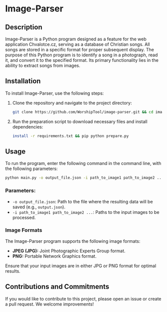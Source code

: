 # Image-Parser

## Description
Image-Parser is a Python program designed as a feature for the web application Chvalotce.cz, serving as a database of Christian songs. All songs are stored in a specific format for proper subsequent display. The purpose of this Python program is to identify a song in a photograph, read it, and convert it to the specified format. Its primary functionality lies in the ability to extract songs from images.

## Installation
To install Image-Parser, use the following steps:

1. Clone the repository and navigate to the project directory:
   ```bash
   git clone https://github.com/WorshipTool/image-parser.git && cd image-parser
   ```

2. Run the preparation script to download necessary files and install dependencies:
    ```bash
    install -r requirements.txt && pip python prepare.py
    ```


## Usage
To run the program, enter the following command in the command line, with the following parameters:

```bash
python main.py -o output_file.json -i path_to_image1 path_to_image2 ...
```

### Parameters:
- `-o output_file.json`: Path to the file where the resulting data will be saved (e.g., `output.json`).
- `-i path_to_image1 path_to_image2 ...`: Paths to the input images to be processed.

### Image Formats
The Image-Parser program supports the following image formats:

- **JPEG (JPG):** Joint Photographic Experts Group format.
- **PNG:** Portable Network Graphics format.

Ensure that your input images are in either JPG or PNG format for optimal results.


## Contributions and Commitments
If you would like to contribute to this project, please open an issue or create a pull request. We welcome improvements!




